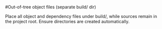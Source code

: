 #Out-of-tree object files (separate build/ dir)

Place all object and dependency files under build/, while sources remain in the project root. Ensure directories are created automatically.
